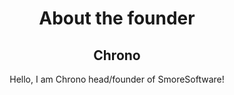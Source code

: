 <html>
<div align="center">
<h1>About the founder</h1>
<h2>Chrono</h2>
<p>Hello, I am Chrono head/founder of SmoreSoftware!</p>
</div>
</html>
